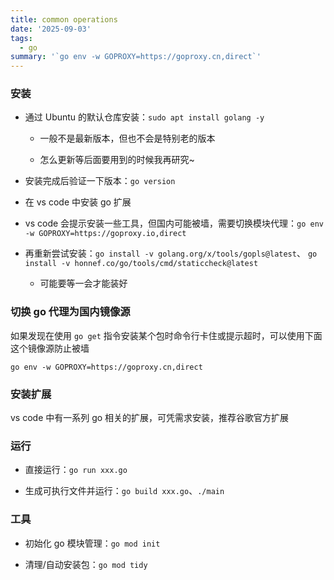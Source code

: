 ```yaml
---
title: common operations
date: '2025-09-03'
tags:
  - go
summary: '`go env -w GOPROXY=https://goproxy.cn,direct`'
---
```

### 安装

* 通过 Ubuntu 的默认仓库安装：`sudo apt install golang -y`

    * 一般不是最新版本，但也不会是特别老的版本

    * 怎么更新等后面要用到的时候我再研究~

* 安装完成后验证一下版本：`go version`

* 在 vs code 中安装 go 扩展

* vs code 会提示安装一些工具，但国内可能被墙，需要切换模块代理：`go env -w GOPROXY=https://goproxy.io,direct`

* 再重新尝试安装：`go install -v golang.org/x/tools/gopls@latest`、
`go install -v honnef.co/go/tools/cmd/staticcheck@latest`

    * 可能要等一会才能装好

### 切换 go 代理为国内镜像源
如果发现在使用 `go get` 指令安装某个包时命令行卡住或提示超时，可以使用下面这个镜像源防止被墙

`go env -w GOPROXY=https://goproxy.cn,direct`

### 安装扩展
vs code 中有一系列 go 相关的扩展，可凭需求安装，推荐谷歌官方扩展

### 运行

* 直接运行：`go run xxx.go`

* 生成可执行文件并运行：`go build xxx.go`、`./main`

### 工具

* 初始化 go 模块管理：`go mod init`

* 清理/自动安装包：`go mod tidy`
